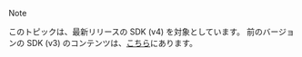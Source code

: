 > [!NOTE] 
> このトピックは、最新リリースの SDK (v4) を対象としています。 前のバージョンの SDK (v3) のコンテンツは、[こちら](https://docs.microsoft.com/en-us/azure/bot-service/?view=azure-bot-service-3.0)にあります。

